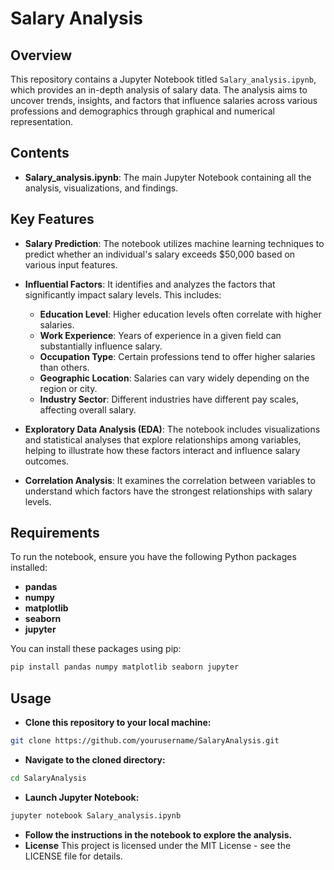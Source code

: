 # **Salary Analysis**

## **Overview**
This repository contains a Jupyter Notebook titled `Salary_analysis.ipynb`, which provides an in-depth analysis of salary data. The analysis aims to uncover trends, insights, and factors that influence salaries across various professions and demographics through graphical and numerical representation.

## **Contents**
- **Salary_analysis.ipynb**: The main Jupyter Notebook containing all the analysis, visualizations, and findings.

## **Key Features**
- **Salary Prediction**: The notebook utilizes machine learning techniques to predict whether an individual's salary exceeds $50,000 based on various input features.
  
- **Influential Factors**: It identifies and analyzes the factors that significantly impact salary levels. This includes:
  - **Education Level**: Higher education levels often correlate with higher salaries.
  - **Work Experience**: Years of experience in a given field can substantially influence salary.
  - **Occupation Type**: Certain professions tend to offer higher salaries than others.
  - **Geographic Location**: Salaries can vary widely depending on the region or city.
  - **Industry Sector**: Different industries have different pay scales, affecting overall salary.

- **Exploratory Data Analysis (EDA)**: The notebook includes visualizations and statistical analyses that explore relationships among variables, helping to illustrate how these factors interact and influence salary outcomes.

- **Correlation Analysis**: It examines the correlation between variables to understand which factors have the strongest relationships with salary levels.

## **Requirements**
To run the notebook, ensure you have the following Python packages installed:
- **pandas**
- **numpy**
- **matplotlib**
- **seaborn**
- **jupyter**

You can install these packages using pip:

```bash
pip install pandas numpy matplotlib seaborn jupyter
```
## **Usage**
- **Clone this repository to your local machine:**
```bash
git clone https://github.com/yourusername/SalaryAnalysis.git
```
- **Navigate to the cloned directory:**
```bash
cd SalaryAnalysis
```
- **Launch Jupyter Notebook:**
```bash
jupyter notebook Salary_analysis.ipynb
```
- **Follow the instructions in the notebook to explore the analysis.**
- **License**
This project is licensed under the MIT License - see the LICENSE file for details.
